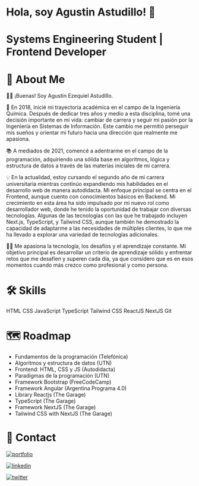 # Hola, soy Agustin Astudillo! 👋
# Systems Engineering Student | Frontend Developer

# 🚀 About Me
🙋‍♂️ ¡Buenas! Soy Agustin Ezequiel Astudillo.

🏫 En 2018, inicié mi trayectoria académica en el campo de la Ingeniería Química. Después de dedicar tres años y medio a esta disciplina, tomé una decisión importante en mi vida: cambiar de carrera y seguir mi pasión por la Ingeniería en Sistemas de Información. Este cambio me permitió perseguir mis sueños y orientar mi futuro hacia una dirección que realmente me apasiona.

📚 A mediados de 2021, comencé a adentrarme en el campo de la programación, adquiriendo una sólida base en algoritmos, lógica y estructura de datos a través de las materias iniciales de mi carrera.

💡 En la actualidad, estoy cursando el segundo año de mi carrera universitaria mientras continúo expandiendo mis habilidades en el desarrollo web de manera autodidacta. Mi enfoque principal se centra en el Frontend, aunque cuento con conocimientos básicos en Backend. Mi crecimiento en esta área ha sido impulsado por mi nuevo rol como desarrollador web, donde he tenido la oportunidad de trabajar con diversas tecnologías. Algunas de las tecnologías con las que he trabajado incluyen Next.js, TypeScript, y Tailwind CSS, aunque también he demostrado la capacidad de adaptarme a las necesidades de múltiples clientes, lo que me ha llevado a explorar una variedad de tecnologías adicionales.

👨‍💻 Me apasiona la tecnología, los desafíos y el aprendizaje constante. Mi objetivo principal es desarrollar un criterio de aprendizaje sólido y enfrentar retos que me desafíen y superen cada día, ya que considero que es en esos momentos cuando más crezco como profesional y como persona.


# 🛠 Skills

HTML
CSS
JavaScript
TypeScript
Tailwind CSS
ReactJS
NextJS
Git


# 🗺️ Roadmap

- Fundamentos de la programación (Telefónica)
- Algoritmos y estructura de datos (UTN)
- Frontend: HTML, CSS y JS (Autodidacta)
- Paradigmas de la programación (UTN)
- Framework Bootstrap (FreeCodeCamp)
- Framework Angular (Argentina Programa 4.0)
- Library Reactjs (The Garage)
- TypeScript (The Garage)
- Framework NextJS (The Garage)
- Tailwind CSS with NextJS (The Garage)

# 🔗 Contact
[![portfolio](https://img.shields.io/badge/my_portfolio-000?style=for-the-badge&logo=ko-fi&logoColor=white)](https://hoopneisser.github.io/)

[![linkedin](https://img.shields.io/badge/linkedin-0A66C2?style=for-the-badge&logo=linkedin&logoColor=white)](https://www.linkedin.com/in/agustin-ezequiel-astudillo/)

[![twitter](https://img.shields.io/badge/twitter-1DA1F2?style=for-the-badge&logo=twitter&logoColor=white)](https://twitter.com/AgusAstudillo97)
